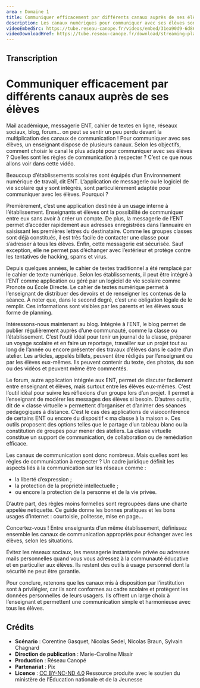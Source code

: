 ```yaml
---
area : Domaine 1
title: Communiquer efficacement par différents canaux auprès de ses élèves
description: Les canaux numériques pour communiquer avec ses élèves sont très nombreux. Quel canal choisir ? C’est ce que nous allons voir dans cette vidéo.
videoEmbedSrc: https://tube.reseau-canope.fr/videos/embed/31ea90d9-6d86-49b1-b6e1-4cc008000dbe
videoDownloadHref: https://tube.reseau-canope.fr/download/streaming-playlists/hls/videos/31ea90d9-6d86-49b1-b6e1-4cc008000dbe-1080-fragmented.mp4
---
```


## Transcription

# Communiquer efficacement par différents canaux auprès de ses élèves

Mail académique, messagerie ENT, cahier de textes en ligne, réseaux sociaux, blog, forum… on peut se sentir un peu perdu devant la multiplication des canaux de communication ! Pour communiquer avec ses élèves, un enseignant dispose de plusieurs canaux. Selon les objectifs, comment choisir le canal le plus adapté pour communiquer avec ses élèves ? Quelles sont les règles de communication à respecter ? C’est ce que nous allons voir dans cette vidéo.

Beaucoup d’établissements scolaires sont équipés d’un Environnement numérique de travail, dit ENT. L’application de messagerie ou le logiciel de vie scolaire qui y sont intégrés, sont particulièrement adaptée pour communiquer avec les élèves. Pourquoi ?

Premièrement, c’est une application destinée à un usage interne à l’établissement. Enseignants et élèves ont la possibilité de communiquer entre eux sans avoir à créer un compte. De plus, la messagerie de l’ENT permet d’accéder rapidement aux adresses enregistrées dans l’annuaire en saisissant les premières lettres du destinataire. Comme les groupes classes sont déjà constitués, il est très facile de contacter une classe pour s’adresser à tous les élèves. Enfin, cette messagerie est sécurisée. Sauf exception, elle ne permet pas d’échanger avec l’extérieur et protège contre les tentatives de hacking, spams et virus.

Depuis quelques années, le cahier de textes traditionnel a été remplacé par le cahier de texte numérique. Selon les établissements, il peut être intégré à l’ENT comme application ou géré par un logiciel de vie scolaire comme Pronote ou École Directe. Le cahier de textes numérique permet à l’enseignant de distribuer des devoirs et de renseigner les contenus de la séance. À noter que, dans le second degré, c’est une obligation légale de le remplir. Ces informations sont visibles par les parents et les élèves sous forme de planning.

Intéressons-nous maintenant au blog. Intégrée à l’ENT, le blog permet de publier régulièrement auprès d’une communauté, comme la classe ou l’établissement. C’est l’outil idéal pour tenir un journal de la classe, préparer un voyage scolaire et en faire un reportage, travailler sur un projet tout au long de l’année ou encore présenter des travaux d’élèves dans le cadre d’un atelier. Les articles, appelés billets, peuvent être rédigés par l’enseignant ou par les élèves eux-mêmes. Ils peuvent contenir du texte, des photos, du son ou des vidéos et peuvent même être commentés.

Le forum, autre application intégrée aux ENT, permet de discuter facilement entre enseignant et élèves, mais surtout entre les élèves eux-mêmes. C’est l’outil idéal pour suivre les réflexions d’un groupe lors d’un projet. Il permet à l’enseignant de modérer les messages des élèves si besoin. D’autres outils, dit de « classe virtuelle » permettent d’organiser et d’animer des séances pédagogiques à distance. C’est le cas des applications de visioconférence de certains ENT ou encore du dispositif « ma classe à la maison ». Ces outils proposent des options telles que le partage d’un tableau blanc ou la constitution de groupes pour mener des ateliers. La classe virtuelle constitue un support de communication, de collaboration ou de remédiation efficace.

Les canaux de communication sont donc nombreux. Mais quelles sont les règles de communication à respecter ? Un cadre juridique définit les aspects liés à la communication sur les réseaux comme :

- la liberté d’expression ;
- la protection de la propriété intellectuelle ;
- ou encore la protection de la personne et de la vie privée.

D’autre part, des règles moins formelles sont regroupées dans une charte appelée netiquette. Ce guide donne les bonnes pratiques et les bons usages d’internet : courtoisie, politesse, mise en page...

Concertez-vous ! Entre enseignants d’un même établissement, définissez ensemble les canaux de communication appropriés pour échanger avec les élèves, selon les situations.

Évitez les réseaux sociaux, les messagerie instantanée privée ou adresses mails personnelles quand vous vous adressez à la communauté éducative et en particulier aux élèves. Ils restent des outils à usage personnel dont la sécurité ne peut être garantie.

Pour conclure, retenons que les canaux mis à disposition par l’institution sont à privilégier, car ils sont conformes au cadre scolaire et protègent les données personnelles de leurs usagers. Ils offrent un large choix à l’enseignant et permettent une communication simple et harmonieuse avec tous les élèves.

## Crédits

- **Scénario** : Corentine Gasquet, Nicolas Sedel, Nicolas Braun, Sylvain Chagnard
- **Direction de publication** : Marie-Caroline Missir
- **Production** : Réseau Canopé
- **Partenariat** : Pix
- **Licence** : [CC BY-NC-ND 4.0](https://creativecommons.org/licenses/by-nc-nd/4.0/deed.fr)
Ressource produite avec le soutien du ministère de l’Éducation nationale et de la Jeunesse
